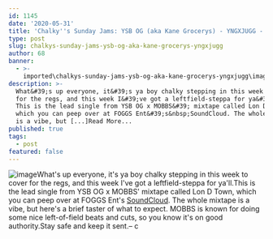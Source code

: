 ```yaml
---
id: 1145
date: '2020-05-31'
title: 'Chalky''s Sunday Jams: YSB OG (aka Kane Grocerys) - YNGXJUGG - Loose Lips'
type: post
slug: chalkys-sunday-jams-ysb-og-aka-kane-grocerys-yngxjugg
author: 68
banner:
  - >-
    imported\chalkys-sunday-jams-ysb-og-aka-kane-grocerys-yngxjugg\image1145.jpeg
description: >-
  What&#39;s up everyone, it&#39;s ya boy chalky stepping in this week to cover
  for the regs, and this week I&#39;ve got a leftfield-steppa for ya&#39;ll.
  This is the lead single from YSB OG x MOBBS&#39; mixtape called Lon D Town,
  which you can peep over at FOGGS Ent&#39;s&nbsp;SoundCloud. The whole mixtape
  is a vibe, but [...]Read More...
published: true
tags:
  - post
featured: false
---
```

![image](../imported\chalkys-sunday-jams-ysb-og-aka-kane-grocerys-yngxjugg\image1145.jpeg)What's up everyone, it's ya boy chalky stepping in this week to cover for the regs, and this week I've got a leftfield-steppa for ya'll.This is the lead single from YSB OG x MOBBS' mixtape called Lon D Town, which you can peep over at FOGGS Ent's [SoundCloud](https://soundcloud.com/fogg-music/yngxjugg-ysb-og-prod-mobbs). The whole mixtape is a vibe, but here's a brief taster of what to expect. MOBBS is known for doing some nice left-of-field beats and cuts, so you know it's on good authority.Stay safe and keep it sent.– c